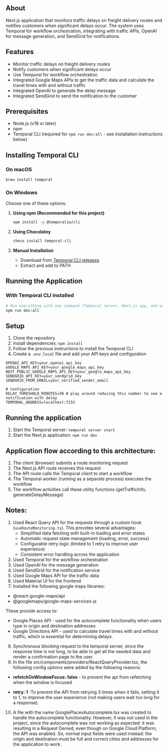 ## About
Next.js application that monitors traffic delays on freight delivery routes and notifies customers when significant delays occur. The system uses Temporal for workflow orchestration, integrating with traffic APIs, OpenAI for message generation, and SendGrid for notifications.

## Features
- Monitor traffic delays on freight delivery routes
- Notify customers when significant delays occur
- Use Temporal for workflow orchestration
- Integrated Google Maps APIs to get the traffic data and calculate the travel times with and without traffic
- Integrated OpenAI to generate the delay message
- Integrated SendGrid to send the notification to the customer

## Prerequisites

- Node.js (v18 or later)
- npm
- Temporal CLI (required for `npm run dev:all` - see installation instructions below)

## Installing Temporal CLI

### On macOS
```bash
brew install temporal
```

### On Windows
Choose one of these options:

1. **Using npm (Recommended for this project)**
   ```bash
   npm install -g @temporalio/cli
   ```

2. **Using Chocolatey**
   ```powershell
   choco install temporal-cli
   ```

3. **Manual Installation**
   - Download from [Temporal CLI releases](https://github.com/temporalio/cli/releases)
   - Extract and add to PATH

## Running the Application

### With Temporal CLI installed
```bash
# Run everything with one command (Temporal server, Next.js app, and worker)
npm run dev:all
```

## Setup
1. Clone the repository
2. Install dependencies: `npm install`
3. Follow the previous instructions to install the Temporal CLI
4. Create a `.env.local` file and add your API keys and configuration

```# APIKeys
OPENAI_API_KEY=your_openai_api_key
GOOGLE_MAPS_API_KEY=your_google_maps_api_key
NEXT_PUBLIC_GOOGLE_MAPS_API_KEY=your_google_maps_api_key
SENDGRID_API_KEY=your_sendgrid_key
SENDGRID_FROM_EMAIL=your_verified_sender_email

# Configuration
DELAY_THRESHOLD_MINUTES=30 # play around reducing this number to see a notification with delay
TEMPORAL_ADDRESS=localhost:7233
```

## Running the application
1. Start the Temporal server: `temporal server start`
2. Start the Next.js application: `npm run dev`

## Application flow according to this architecture:

1. The client (browser) submits a route monitoring request
2. The Next.js API route receives this request
3. The API route calls the Temporal client to start a workflow
4. The Temporal worker (running as a separate process) executes the workflow
5. The workflow activities call these utility functions (getTrafficInfo, generateDelayMessage)


## Notes:
1. Used React Query API for the requests through a custom hook (`useRouteMonitoring.ts`). This provides several advantages:
   - Simplified data fetching with built-in loading and error states
   - Automatic request state management (loading, error, success)
   - Configurable retry logic (limited to 1 retry to improve user experience)
   - Consistent error handling across the application
2. Used Temporal for the workflow orchestration
3. Used OpenAI for the message generation
4. Used SendGrid for the notification service
5. Used Google Maps API for the traffic data
6. Used Material UI for the frontend
7. Installed the following google maps libraries:
- @react-google-maps/api
- @googlemaps/google-maps-services-js

These provide access to:
- Google Places API - used for the autocomplete functionality when users type in origin and destination addresses
- Google Directions API - used to calculate travel times with and without traffic, which is essential for determining delays.
8. Synchronous blocking request to the temporal server, since the response time is not long, to be able to get all the needed data and render a confirmation page to the user.
9. In the file src/components/providers/ReactQueryProvider.tsx, the following config options were added by the following reasons:
- **refetchOnWindowFocus: false** - to prevent the api from refetching when the window is focused

- **retry: 1** -To prevent the API from retrying 3 times when it fails, setting it to 1, to improve the user experience (not making users wait too long for a response).
10. A file with the name GooglePlacesAutocomplete.tsx was created to handle the autocomplete functionality. However, it was not used in the project, since the autocomplete was not working as expected: it was resulting in a Request Denied, even though on Google Cloud Platform, the API was enabled. So, normal input fields were used instead: the origin and destination must be full and correct cities and addresses for the application to work.







